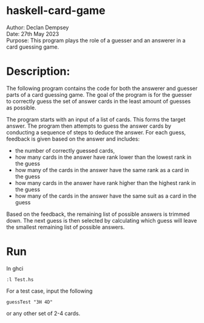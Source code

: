 # haskell-card-game

Author: Declan Dempsey\
Date: 27th May 2023\
Purpose: This program plays the role of a guesser and an answerer in a card guessing game.

# Description:
The following program contains the code for both the answerer and guesser 
parts of a card guessing game. The goal of the program is for the guesser 
to correctly guess the set of answer cards in the least amount of guesses 
as possible.

The program starts with an input of a list of cards. This forms
the target answer. The program then attempts to guess the answer cards 
by conducting a sequence of steps to deduce the answer. For each guess,
feedback is given based on the answer and includes:
- the number of correctly guessed cards, 
- how many cards in the answer have rank lower than the lowest rank in the 
    guess 
- how many of the cards in the answer have the same rank as a card in the 
    guess 
- how many cards in the answer have rank higher than the highest rank in 
    the guess
- how many of the cards in the answer have the same suit as a card in the 
    guess

Based on the feedback, the remaining list of possible answers is trimmed 
down. The next guess is then selected by calculating which guess will leave
the smallest remaining list of possible answers.

# Run
In ghci
```
:l Test.hs
```

For a test case, input the following
```
guessTest "3H 4D"
```
or any other set of 2-4 cards. 
